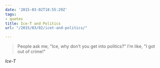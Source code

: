 ```yaml
---
date: '2015-03-02T18:55:29Z'
tags:
- quotes
title: Ice-T and Politics
url: "/2015/03/02/icet-and-politics/"

---
```

<blockquote class="big">People ask me, "Ice, why don’t you get into politics?" I’m like, "I got out of crime!"</blockquote>

<cite class="big">Ice-T</cite>


